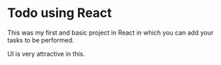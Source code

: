 
# Todo using React 

This was my first and basic project in React in which you can add your tasks to be performed.   

UI is very attractive in this.


     























































 


   
  





 




 





 



 




 














 



















































































